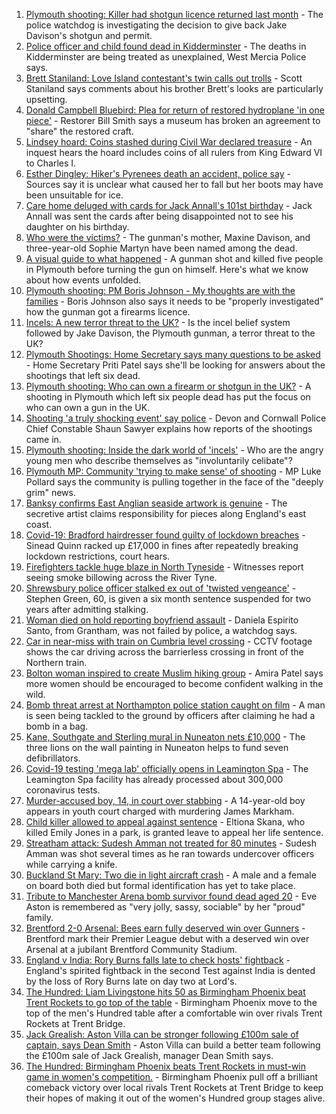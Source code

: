 1. [Plymouth shooting: Killer had shotgun licence returned last month](https://www.bbc.co.uk/news/uk-england-devon-58209726) - The police watchdog is investigating the decision to give back Jake Davison's shotgun and permit.
2. [Police officer and child found dead in Kidderminster](https://www.bbc.co.uk/news/uk-england-hereford-worcester-58205396) - The deaths in Kidderminster are being treated as unexplained, West Mercia Police says.
3. [Brett Staniland: Love Island contestant's twin calls out trolls](https://www.bbc.co.uk/news/uk-england-derbyshire-58201708) - Scott Staniland says comments about his brother Brett's looks are particularly upsetting.
4. [Donald Campbell Bluebird: Plea for return of restored hydroplane 'in one piece'](https://www.bbc.co.uk/news/uk-england-cumbria-58205737) - Restorer Bill Smith says a museum has broken an agreement to "share" the restored craft.
5. [Lindsey hoard: Coins stashed during Civil War declared treasure](https://www.bbc.co.uk/news/uk-england-suffolk-58205023) - An inquest hears the hoard includes coins of all rulers from King Edward VI to Charles I.
6. [Esther Dingley: Hiker's Pyrenees death an accident, police say](https://www.bbc.co.uk/news/uk-england-tyne-58205386) - Sources say it is unclear what caused her to fall but her boots may have been unsuitable for ice.
7. [Care home deluged with cards for Jack Annall's 101st birthday](https://www.bbc.co.uk/news/uk-england-leeds-58201824) - Jack Annall was sent the cards after being disappointed not to see his daughter on his birthday.
8. [Who were the victims?](https://www.bbc.co.uk/news/uk-58202760) - The gunman's mother, Maxine Davison, and three-year-old Sophie Martyn have been named among the dead.
9. [A visual guide to what happened](https://www.bbc.co.uk/news/uk-england-devon-58200336) - A gunman shot and killed five people in Plymouth before turning the gun on himself. Here's what we know about how events unfolded.
10. [Plymouth shooting: PM Boris Johnson - My thoughts are with the families](https://www.bbc.co.uk/news/uk-58207986) - Boris Johnson also says it needs to be "properly investigated" how the gunman got a firearms licence.
11. [Incels: A new terror threat to the UK?](https://www.bbc.co.uk/news/uk-58207064) - Is the incel belief system followed by Jake Davison, the Plymouth gunman, a terror threat to the UK?
12. [Plymouth Shootings: Home Secretary says many questions to be asked](https://www.bbc.co.uk/news/uk-58200691) - Home Secretary Priti Patel says she'll be looking for answers about the shootings that left six dead.
13. [Plymouth shooting: Who can own a firearm or shotgun in the UK?](https://www.bbc.co.uk/news/uk-58198857) - A shooting in Plymouth which left six people dead has put the focus on who can own a gun in the UK.
14. [Shooting 'a truly shocking event' say police](https://www.bbc.co.uk/news/uk-58198081) - Devon and Cornwall Police Chief Constable Shaun Sawyer explains how reports of the shootings came in.
15. [Plymouth shooting: Inside the dark world of 'incels'](https://www.bbc.co.uk/news/blogs-trending-44053828) - Who are the angry young men who describe themselves as "involuntarily celibate"?
16. [Plymouth MP: Community 'trying to make sense' of shooting](https://www.bbc.co.uk/news/uk-58198078) - MP Luke Pollard says the community is pulling together in the face of the "deeply grim" news.
17. [Banksy confirms East Anglian seaside artwork is genuine](https://www.bbc.co.uk/news/uk-england-norfolk-58163143) - The secretive artist claims responsibility for pieces along England's east coast.
18. [Covid-19: Bradford hairdresser found guilty of lockdown breaches](https://www.bbc.co.uk/news/uk-england-leeds-58208420) - Sinead Quinn racked up £17,000 in fines after repeatedly breaking lockdown restrictions, court hears.
19. [Firefighters tackle huge blaze in North Tyneside](https://www.bbc.co.uk/news/uk-england-tyne-58207577) - Witnesses report seeing smoke billowing across the River Tyne.
20. [Shrewsbury police officer stalked ex out of 'twisted vengeance'](https://www.bbc.co.uk/news/uk-england-shropshire-58207935) - Stephen Green, 60, is given a six month sentence suspended for two years after admitting stalking.
21. [Woman died on hold reporting boyfriend assault](https://www.bbc.co.uk/news/uk-england-lincolnshire-58187438) - Daniela Espirito Santo, from Grantham, was not failed by police, a watchdog says.
22. [Car in near-miss with train on Cumbria level crossing](https://www.bbc.co.uk/news/uk-england-cumbria-58202029) - CCTV footage shows the car driving across the barrierless crossing in front of the Northern train.
23. [Bolton woman inspired to create Muslim hiking group](https://www.bbc.co.uk/news/uk-england-manchester-58192877) - Amira Patel says more women should be encouraged to become confident walking in the wild.
24. [Bomb threat arrest at Northampton police station caught on film](https://www.bbc.co.uk/news/uk-england-northamptonshire-58187469) - A man is seen being tackled to the ground by officers after claiming he had a bomb in a bag.
25. [Kane, Southgate and Sterling mural in Nuneaton nets £10,000](https://www.bbc.co.uk/news/uk-england-coventry-warwickshire-58188675) - The three lions on the wall painting in Nuneaton helps to fund seven defibrillators.
26. [Covid-19 testing 'mega lab' officially opens in Leamington Spa](https://www.bbc.co.uk/news/uk-england-coventry-warwickshire-58194409) - The Leamington Spa facility has already processed about 300,000 coronavirus tests.
27. [Murder-accused boy, 14, in court over stabbing](https://www.bbc.co.uk/news/uk-england-london-58197629) - A 14-year-old boy appears in youth court charged with murdering James Markham.
28. [Child killer allowed to appeal against sentence](https://www.bbc.co.uk/news/uk-england-manchester-58200782) - Eltiona Skana, who killed Emily Jones in a park, is granted leave to appeal her life sentence.
29. [Streatham attack: Sudesh Amman not treated for 80 minutes](https://www.bbc.co.uk/news/uk-england-london-58202811) - Sudesh Amman was shot several times as he ran towards undercover officers while carrying a knife.
30. [Buckland St Mary: Two die in light aircraft crash](https://www.bbc.co.uk/news/uk-england-bristol-58194887) - A male and a female on board both died but formal identification has yet to take place.
31. [Tribute to Manchester Arena bomb survivor found dead aged 20](https://www.bbc.co.uk/news/uk-england-birmingham-58194047) - Eve Aston is remembered as "very jolly, sassy, sociable" by her "proud" family.
32. [Brentford 2-0 Arsenal: Bees earn fully deserved win over Gunners](https://www.bbc.co.uk/sport/football/58109868) - Brentford mark their Premier League debut with a deserved win over Arsenal at a jubilant Brentford Community Stadium.
33. [England v India: Rory Burns falls late to check hosts' fightback](https://www.bbc.co.uk/sport/cricket/58207135) - England's spirited fightback in the second Test against India is dented by the loss of Rory Burns late on day two at Lord's.
34. [The Hundred: Liam Livingstone hits 50 as Birmingham Phoenix beat Trent Rockets to go top of the table](https://www.bbc.co.uk/sport/cricket/58206850) - Birmingham Phoenix move to the top of the men's Hundred table after a comfortable win over rivals Trent Rockets at Trent Bridge.
35. [Jack Grealish: Aston Villa can be stronger following £100m sale of captain, says Dean Smith](https://www.bbc.co.uk/sport/football/58198695) - Aston Villa can build a better team following the £100m sale of Jack Grealish, manager Dean Smith says.
36. [The Hundred: Birmingham Phoenix beats Trent Rockets in must-win game in women's competition.](https://www.bbc.co.uk/sport/cricket/58206847) - Birmingham Phoenix pull off a brilliant comeback victory over local rivals Trent Rockets at Trent Bridge to keep their hopes of making it out of the women's Hundred group stages alive.
